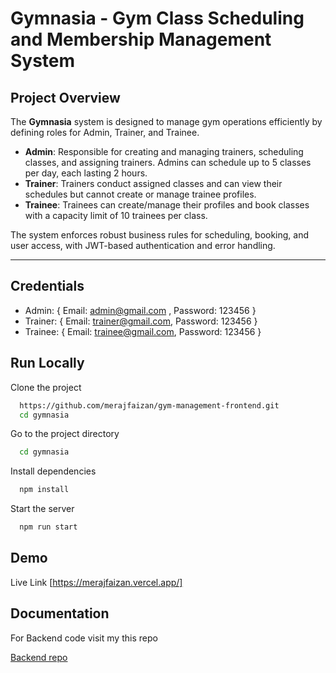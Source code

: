 # Gymnasia - Gym Class Scheduling and Membership Management System

## Project Overview

The **Gymnasia** system is designed to manage gym operations efficiently by defining roles for Admin, Trainer, and Trainee.

- **Admin**: Responsible for creating and managing trainers, scheduling classes, and assigning trainers. Admins can schedule up to 5 classes per day, each lasting 2 hours.
- **Trainer**: Trainers conduct assigned classes and can view their schedules but cannot create or manage trainee profiles.
- **Trainee**: Trainees can create/manage their profiles and book classes with a capacity limit of 10 trainees per class.

The system enforces robust business rules for scheduling, booking, and user access, with JWT-based authentication and error handling.

---

## Credentials

- Admin: { Email: admin@gmail.com , Password: 123456 }
- Trainer: { Email: trainer@gmail.com, Password: 123456 }
- Trainee: { Email: trainee@gmail.com, Password: 123456 }

## Run Locally

Clone the project

```bash
  https://github.com/merajfaizan/gym-management-frontend.git
  cd gymnasia
```

Go to the project directory

```bash
  cd gymnasia
```

Install dependencies

```bash
  npm install
```

Start the server

```bash
  npm run start
```

## Demo

Live Link [https://merajfaizan.vercel.app/]

## Documentation

For Backend code visit my this repo

[Backend repo](https://github.com/merajfaizan/gym-management-backend)
